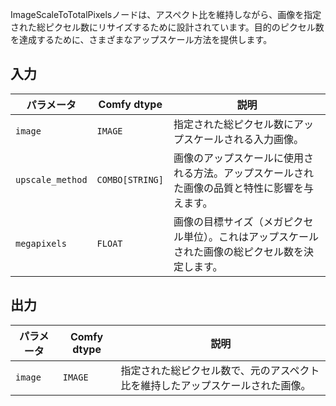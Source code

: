 ImageScaleToTotalPixelsノードは、アスペクト比を維持しながら、画像を指定された総ピクセル数にリサイズするために設計されています。目的のピクセル数を達成するために、さまざまなアップスケール方法を提供します。

## 入力

| パラメータ       | Comfy dtype | 説明                                                                |
|-----------------|-------------|----------------------------------------------------------------------------|
| `image`         | `IMAGE`     | 指定された総ピクセル数にアップスケールされる入力画像。    |
| `upscale_method`| `COMBO[STRING]` | 画像のアップスケールに使用される方法。アップスケールされた画像の品質と特性に影響を与えます。 |
| `megapixels`    | `FLOAT`     | 画像の目標サイズ（メガピクセル単位）。これはアップスケールされた画像の総ピクセル数を決定します。 |

## 出力

| パラメータ | Comfy dtype | 説明                                                           |
|-----------|-------------|-----------------------------------------------------------------------|
| `image`   | `IMAGE`     | 指定された総ピクセル数で、元のアスペクト比を維持したアップスケールされた画像。 |
